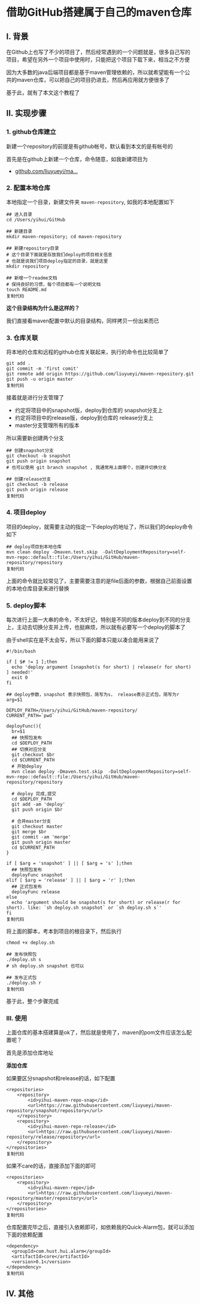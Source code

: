 # 借助GitHub搭建属于自己的maven仓库

## I. 背景

在Github上也写了不少的项目了，然后经常遇到的一个问题就是，很多自己写的项目，希望在另外一个项目中使用时，只能把这个项目下载下来，相当之不方便

因为大多数的java后端项目都是基于maven管理依赖的，所以就希望能有一个公共的maven仓库，可以把自己的项目扔进去，然后再应用就方便很多了

基于此，就有了本文这个教程了

## II. 实现步骤

### 1. github仓库建立

新建一个repository的前提是有github帐号，默认看到本文的是有帐号的

首先是在github上新建一个仓库，命令随意，如我新建项目为

- [github.com/liuyueyi/ma…](https://github.com/liuyueyi/maven-repository)

### 2. 配置本地仓库

本地指定一个目录，新建文件夹 `maven-repository`, 如我的本地配置如下

```
## 进入目录
cd /Users/yihui/GitHub

## 新建目录
mkdir maven-repository; cd maven-repository

## 新建repository目录
# 这个目录下面就是存放我们deploy的项目相关信息
# 也就是说我们项目deploy指定的目录，就是这里
mkdir repository

## 新增一个readme文档
# 保持良好的习惯，每个项目都有一个说明文档
touch README.md
复制代码
```

**这个目录结构为什么是这样的？**

我们直接看maven配置中默认的目录结构，同样拷贝一份出来而已

### 3. 仓库关联

将本地的仓库和远程的github仓库关联起来，执行的命令也比较简单了

```
git add .
git commit -m 'first comit'
git remote add origin https://github.com/liuyueyi/maven-repository.git
git push -u origin master
复制代码
```

接着就是进行分支管理了

- 约定将项目中的snapshot版，deploy到仓库的 snapshot分支上
- 约定将项目中的release版，deploy到仓库的 release分支上
- master分支管理所有的版本

所以需要新创建两个分支

```
## 创建snapshot分支
git checkout -b snapshot 
git push origin snapshot
# 也可以使用 git branch snapshot , 我通常用上面哪个，创建并切换分支

## 创建release分支
git checkout -b release
git push origin release
复制代码
```

### 4. 项目deploy

项目的deploy，就需要主动的指定一下deploy的地址了，所以我们的deploy命令如下

```
## deploy项目到本地仓库
mvn clean deploy -Dmaven.test.skip  -DaltDeploymentRepository=self-mvn-repo::default::file:/Users/yihui/GitHub/maven-repository/repository
复制代码
```

上面的命令就比较常见了，主要需要注意的是file后面的参数，根据自己前面设置的本地仓库目录来进行替换

### 5. deploy脚本

每次进行上面一大串的命令，不太好记，特别是不同的版本deploy到不同的分支上，主动去切换分支并上传，也挺麻烦，所以就有必要写一个deploy的脚本了

由于shell实在是不太会写，所以下面的脚本只能以凑合能用来说了

```
#!/bin/bash

if [ $# != 1 ];then
  echo 'deploy argument [snapshot(s for short) | release(r for short) ] needed!'
  exit 0
fi

## deploy参数，snapshot 表示快照包，简写为s， release表示正式包，简写为r
arg=$1

DEPLOY_PATH=/Users/yihui/GitHub/maven-repository/
CURRENT_PATH=`pwd`

deployFunc(){
  br=$1
  ## 快照包发布
  cd $DEPLOY_PATH
  ## 切换对应分支
  git checkout $br
  cd $CURRENT_PATH
  # 开始deploy
  mvn clean deploy -Dmaven.test.skip  -DaltDeploymentRepository=self-mvn-repo::default::file:/Users/yihui/GitHub/maven-repository/repository

  # deploy 完成,提交
  cd $DEPLOY_PATH
  git add -am 'deploy'
  git push origin $br

  # 合并master分支
  git checkout master
  git merge $br
  git commit -am 'merge'
  git push origin master
  cd $CURRENT_PATH
}

if [ $arg = 'snapshot' ] || [ $arg = 's' ];then
  ## 快照包发布
  deployFunc snapshot
elif [ $arg = 'release' ] || [ $arg = 'r' ];then
  ## 正式包发布
  deployFunc release
else
  echo 'argument should be snapshot(s for short) or release(r for short). like: `sh deploy.sh snapshot` or `sh deploy.sh s`'
fi
复制代码
```

将上面的脚本，考本到项目的根目录下，然后执行

```
chmod +x deploy.sh

## 发布快照包
./deploy.sh s
# sh deploy.sh snapshot 也可以

## 发布正式包
./deploy.sh r
复制代码
```

基于此，整个步骤完成

### III. 使用

上面仓库的基本搭建算是ok了，然后就是使用了，maven的pom文件应该怎么配置呢？

首先是添加仓库地址

**添加仓库**

如果要区分snapshot和release的话，如下配置

```
<repositories>
    <repository>
        <id>yihui-maven-repo-snap</id>
        <url>https://raw.githubusercontent.com/liuyueyi/maven-repository/snapshot/repository</url>
    </repository>
    <repository>
        <id>yihui-maven-repo-release</id>
        <url>https://raw.githubusercontent.com/liuyueyi/maven-repository/release/repository</url>
    </repository>
</repositories>
复制代码
```

如果不care的话，直接添加下面的即可

```
<repositories>
    <repository>
        <id>yihui-maven-repo</id>
        <url>https://raw.githubusercontent.com/liuyueyi/maven-repository/master/repository</url>
    </repository>
</repositories>
复制代码
```

仓库配置完毕之后，直接引入依赖即可，如依赖我的Quick-Alarm包，就可以添加下面的依赖配置

```
<dependency>
  <groupId>com.hust.hui.alarm</groupId>
  <artifactId>core</artifactId>
  <version>0.1</version>
</dependency>
复制代码
```

## IV. 其他


